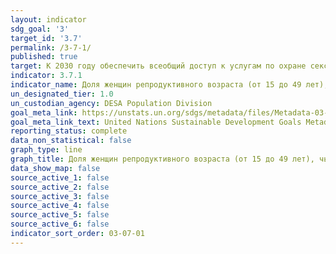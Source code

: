 ```yaml
---
layout: indicator
sdg_goal: '3'
target_id: '3.7'
permalink: /3-7-1/
published: true
target: К 2030 году обеспечить всеобщий доступ к услугам по охране сексуального и репродуктивного здоровья, включая услуги по планированию семьи, информирование и просвещение, и учет вопросов охраны репродуктивного здоровья в национальных стратегиях и программах
indicator: 3.7.1
indicator_name: Доля женщин репродуктивного возраста (от 15 до 49 лет), чьи потребности по планированию семьи удовлетворяются современными методами
un_designated_tier: 1.0
un_custodian_agency: DESA Population Division
goal_meta_link: https://unstats.un.org/sdgs/metadata/files/Metadata-03-07-01.pdf
goal_meta_link_text: United Nations Sustainable Development Goals Metadata (pdf 865kB)
reporting_status: complete
data_non_statistical: false
graph_type: line
graph_title: Доля женщин репродуктивного возраста (от 15 до 49 лет), чьи потребности по планированию семьи удовлетворяются современными методами
data_show_map: false
source_active_1: false
source_active_2: false
source_active_3: false
source_active_4: false
source_active_5: false
source_active_6: false
indicator_sort_order: 03-07-01
---
```

